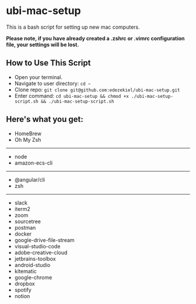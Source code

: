 # ubi-mac-setup

This is a bash script for setting up new mac computers.

**Please note, if you have already created a .zshrc or .vimrc configuration file, your settings will be lost.**

## How to Use This Script
- Open your terminal.
- Navigate to user directory: `cd ~`
- Clone repo: `git clone git@github.com:edezekiel/ubi-mac-setup.git`
- Enter command: `cd ubi-mac-setup && chmod +x ./ubi-mac-setup-script.sh && ./ubi-mac-setup-script.sh`

## Here's what you get:

- HomeBrew
- Oh My Zsh

---
- node
- amazon-ecs-cli
---
- @angular/cli
- zsh
---
- slack
- iterm2
- zoom
- sourcetree
- postman
- docker
- google-drive-file-stream
- visual-studio-code
- adobe-creative-cloud
- jetbrains-toolbox
- android-studio
- kitematic
- google-chrome
- dropbox
- spotify
- notion

